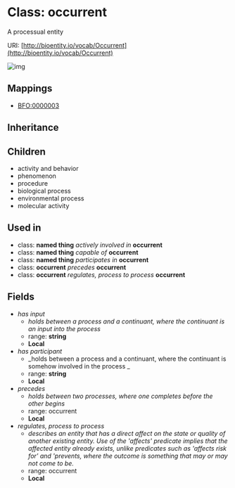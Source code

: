 # Class: occurrent


A processual entity

URI: [http://bioentity.io/vocab/Occurrent](http://bioentity.io/vocab/Occurrent)

![img](http://yuml.me/diagram/nofunky;dir:TB/class/\[Occurrent|has_participant:string%20%3F;has_input:string%20%3F]-%20precedes%20%3F>\[Occurrent],%20\[Occurrent]-%20regulates,%20process%20to%20process%20%3F>\[Occurrent],%20\[NamedThing]-%20actively%20involved%20in(i)%20%3F>\[Occurrent],%20\[NamedThing]-%20capable%20of(i)%20%3F>\[Occurrent],%20\[NamedThing]-%20participates%20in(i)%20%3F>\[Occurrent],%20\[Occurrent]-%20precedes%20%3F>\[Occurrent],%20\[Occurrent]-%20regulates,%20process%20to%20process%20%3F>\[Occurrent],%20\[MolecularActivity]uses%20-.->\[Occurrent],%20\[EnvironmentalProcess]uses%20-.->\[Occurrent],%20\[BiologicalProcess]uses%20-.->\[Occurrent],%20\[Occurrent]^-\[Procedure],%20\[Occurrent]^-\[Phenomenon],%20\[Occurrent]^-\[ActivityAndBehavior])
## Mappings

 * [BFO:0000003](http://purl.obolibrary.org/obo/BFO_0000003)
## Inheritance

## Children

 * activity and behavior
 * phenomenon
 * procedure
 * biological process
 * environmental process
 * molecular activity
## Used in

 *  class: **named thing** *actively involved in* **occurrent**
 *  class: **named thing** *capable of* **occurrent**
 *  class: **named thing** *participates in* **occurrent**
 *  class: **occurrent** *precedes* **occurrent**
 *  class: **occurrent** *regulates, process to process* **occurrent**
## Fields

 * _has input_
    * _holds between a process and a continuant, where the continuant is an input into the process_
    * range: **string**
    * __Local__
 * _has participant_
    * _holds between a process and a continuant, where the continuant is somehow involved in the process _
    * range: **string**
    * __Local__
 * _precedes_
    * _holds between two processes, where one completes before the other begins_
    * range: occurrent
    * __Local__
 * _regulates, process to process_
    * _describes an entity that has a direct affect on the state or quality of another existing entity. Use of the 'affects' predicate implies that the affected entity already exists, unlike predicates such as 'affects risk for' and 'prevents, where the outcome is something that may or may not come to be._
    * range: occurrent
    * __Local__

